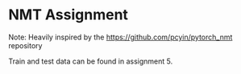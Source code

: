 # NMT Assignment
Note: Heavily inspired by the https://github.com/pcyin/pytorch_nmt repository

Train and test data can be found in assignment 5.